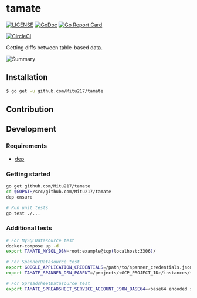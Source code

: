 # tamate

[![LICENSE](https://img.shields.io/badge/license-MIT-blue.svg)](LICENSE)
[![GoDoc](https://godoc.org/github.com/Mitu217/tamate?status.svg)](https://godoc.org/github.com/Mitu217/tamate)
[![Go Report Card](https://goreportcard.com/badge/github.com/Mitu217/tamate)](https://goreportcard.com/report/github.com/Mitu217/tamate)

[![CircleCI](https://circleci.com/gh/Mitu217/tamate.svg?style=svg)](https://circleci.com/gh/Mitu217/tamate)

Getting diffs between table-based data.

![Summary](https://user-images.githubusercontent.com/3307063/47960958-54827080-e045-11e8-9aaf-6831dbc1cedf.png)

## Installation

```sh
$ go get -u github.com/Mitu217/tamate
```

## Contribution

## Development

### Requirements

- [dep](https://github.com/golang/dep)

### Getting started

```sh
go get github.com/Mitu217/tamate
cd $GOPATH/src/github.com/Mitu217/tamate
dep ensure

# Run unit tests
go test ./...
```

### Additional tests

```bash
# For MySQLDatasource test
docker-compose up -d
export TAMATE_MYSQL_DSN=root:example@tcp(localhost:3306)/

# For SpannerDatasource test
export GOOGLE_APPLICATION_CREDENTIALS=/path/to/spanner_credentials.json
export TAMATE_SPANNER_DSN_PARENT=/projects/<GCP_PROJECT_ID>/instances/<SPANNER_INSTANCE_ID>

# For SpreadsheetDatasource test
export TAMATE_SPREADSHEET_SERVICE_ACCOUNT_JSON_BASE64=<base64 encoded service account key JSON>
```
